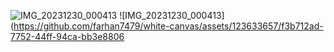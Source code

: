 ![IMG_20231230_000413](https://github.com/farhan7479/white-canvas/assets/123633657/205b04bf-5b18-4711-9a44-6721abb6b97c)
![IMG_20231230_000413](https://github.com/farhan7479/white-canvas/assets/123633657/f3b712ad-7752-44ff-94ca-bb3e8806
